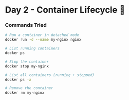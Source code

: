 # Day 2 - Container Lifecycle 🔄

### Commands Tried
```bash
# Run a container in detached mode
docker run -d --name my-nginx nginx

# List running containers
docker ps

# Stop the container
docker stop my-nginx

# List all containers (running + stopped)
docker ps -a

# Remove the container
docker rm my-nginx
